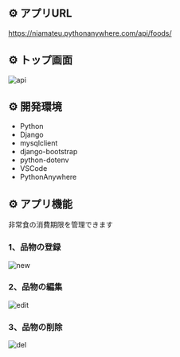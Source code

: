 ## :gear: アプリURL

https://niamateu.pythonanywhere.com/api/foods/


## :gear: トップ画面

![api](https://github.com/user-attachments/assets/faa0e32e-09b1-4307-b009-9f63df9ae287)

## :gear: 開発環境 

- Python
- Django
- mysqlclient
- django-bootstrap
- python-dotenv
- VSCode
- PythonAnywhere

## :gear: アプリ機能

非常食の消費期限を管理できます

### 1、品物の登録

![new](https://github.com/user-attachments/assets/444ee11f-f880-4be9-bd84-a23c05b7d8d2)

### 2、品物の編集

![edit](https://github.com/user-attachments/assets/f57b0a80-eaa3-43da-a9b7-619671cbb751)

### 3、品物の削除

![del](https://github.com/user-attachments/assets/df30fbe7-42a6-47cc-85e6-8985d10ddba9)

